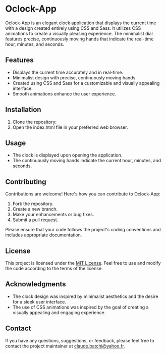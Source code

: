 # Oclock-App

Oclock-App is an elegant clock application that displays the current time with a design created entirely using CSS and Sass. It utilizes CSS animations to create a visually pleasing experience. The minimalist dial features precise, continuously moving hands that indicate the real-time hour, minutes, and seconds.

## Features

- Displays the current time accurately and in real-time.
- Minimalist design with precise, continuously moving hands.
- Created using CSS and Sass for a customizable and visually appealing interface.
- Smooth animations enhance the user experience.

## Installation

1. Clone the repository:
2. Open the index.html file in your preferred web browser.

## Usage

- The clock is displayed upon opening the application.
- The continuously moving hands indicate the current hour, minutes, and seconds.

## Contributing

Contributions are welcome! Here's how you can contribute to Oclock-App:

1. Fork the repository.
2. Create a new branch.
3. Make your enhancements or bug fixes.
4. Submit a pull request.

Please ensure that your code follows the project's coding conventions and includes appropriate documentation.

## License

This project is licensed under the [MIT License](https://opensource.org/licenses/MIT). Feel free to use and modify the code according to the terms of the license.

## Acknowledgments

- The clock design was inspired by minimalist aesthetics and the desire for a sleek user interface.
- The use of CSS animations was inspired by the goal of creating a visually appealing and engaging experience.

## Contact

If you have any questions, suggestions, or feedback, please feel free to contact the project maintainer at [claude.batchi@yahoo.fr](mailto:your-email@example.com).
